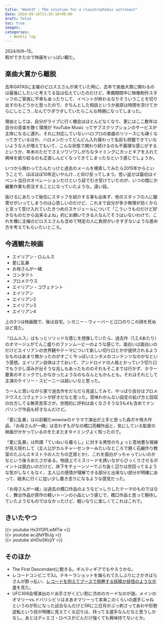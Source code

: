 ```yaml
---
title: "Week37 : The solution for a claustrophobic astronaut"
date: 2024-09-16T21:55:10+09:00
draft: false
toc: true
images:
categories:
  - Weekly log
---
```

2024/9/9~15。  
暇ができたので映画をいっぱい観た。

<!--more-->

## 楽曲大賞から離脱

去年GATASに主催のピロスエさんが来ていた時に、去年で楽曲大賞に関わるのは最後にしたいと考えてる旨は伝えていたのだけど、準備期間中に映像制作スタッフのご家族に不幸もあったりして、イベントが終わるなりそういうことを切り出すのもどうかと思ったので、きちんとした相談というか挨拶は時間を空けてからにしとこう…なんてウダウダしていたらこんな時期になってしまった。

理由としては、自分がライブに行く機会はほとんどなくなり、更にはここ数年は自分の音楽を聴く環境が YouTube Music ってサブスクリプションのサービスが主体になるに連れ、それに対応していないハロプロの楽曲のリリースにも疎くなってきているほか、ハロメンだってどんどん入れ替わって名前も把握できていないような人が増えてもいて、こんな状態で関わり続けるのも不義理な感じがするというか、年末のただでさえソワソワしがちなタイミングにガッとギアを入れて興味を振り絞るのも正直しんどくなってきてしまったなという感じでしょうか。

いつから関わってたんだっけと過去のメールを検索してみたら2015年からということで、ほぼほぼ10年近いやんけ…と仰け反ってしまう。思い返せば最初はイベント当日のオペレーションだけという話で引き受けていたのが、いつの間にか編集作業も担当することになっていたような。遠い目。

抜けるにあたって後任にスタッフを紹介する事も出来ず、他のスタッフの人に皺寄せがいってしまうのは心苦しいのだけど、これまで自分が多少無理が効くからと言って受け入れていたきつめのスケジュールについて「こういうものだけど好きなものだから出来るよね」的にお願いできる人なんてそうはいないわけで、これを機に主催のピロスエさんも含めて特定の人に負担がいきすぎないような進め方を考えてもらいたいところ。

## 今週観た映画

- エイリアン・ロムルス
- 愛に乱暴
- お母さんが一緒
- コンタクト
- プロメテウス
- エイリアン・コヴェナント
- エイリアン
- エイリアン2
- エイリアン3
- エイリアン4

上の3つは映画館で、後は自宅。シガニー・ウィーバーと江口のりこの顔を死ぬほど見た。

『ロムルス』はもっとソリッドな感じを想像していたら、過去作（1,2,4あたり）のオマージュがてんこ盛りのファンムービーのような感じで、面白いは面白いのだけどエイリアンの世界観やテーマについて新しい切り口とかが提供されるようなものはあまり無かったのがすごく今っぽいエンタメのコンテンツなのかなという感想。エイリアン自体はさておいて、アンドロイドの人格とかっていう切り口でもう少し深みが出そうな兆しもあったもののそれもそこまでは行かず、ホラー要素のギミックでしかなかったようなのもなんともかんとも。それはそれとして主演のケイリー・スピーニーは超いいなと思った。

うーんと思いながら家で過去作をだらだら見返してみて、やっぱり自分はプロメテウスとコヴェナントが好きだなと思った。意味わかんない設定の拡げ方と回収の仕方してる無茶苦茶さが。世間的に評判は良くなさそうな3も4も含めてナンバリング作品も好きなんだけど。

『愛に乱暴』は以前観たwowowのドラマで演出が上手と思った森ガキ侑大作品、『お母さんが一緒』は言わずもがなの橋口亮輔作品と、気にしている監督の映画がかかっているのをたまたまタイミングよく知ったので。

『愛に乱暴』は所謂「ていねいな暮らし」に対する男性のちょっと意地悪な視線が見え隠れして（主人公がカルチャーセンターみたいなところで開く石鹸作り教室のたぶんエキストラの人たちの芝居とか）、これを面白がっちゃっていいのかなという後ろめたさがある。物語上でミスリードを誘いながらびっくりさせるポイントは面白いのだけど、床下をチェーンソーでぶち抜く辺りは空回ってるような気がしなくもなく、主人公の感情が理解できる部分と出来ない部分が明確にあって、結末に行くに従い少し置き去りになるような感覚だった。

『お母さんが一緒』は過去の橋口作品のようなどっしりしたテーマのものではなく、舞台作品が原作の軽いトーンの小品という感じで、橋口作品と思って期待していたようなものではなかったけど、軽いなりに楽しくてこれはこれで。

## きいたやつ

{{< youtube Hx3YGPLwMTw >}}  
{{< youtube acJjfaYBiJg >}}  
{{< youtube sHOiu5KcjiY >}}

## そのほか

- The First Descendantに飽きる。ギルティギアでもやろうかな。
- レコードコンビニで3J。テキーラショットを煽られて久しぶりにさかきばらさんが酔っ払い、[レコードを抱えてブースで熟睡する妖精か妖怪のような光景](https://www.instagram.com/p/C_6vML6S46k/?hl=en&img_index=5)を見た。
- UFC306会場演出のド派手さがくどい割に渋めのカードなのが謎。メインのオマリーvs.ドバリシビリはまあオマリーって本来このくらいの選手じゃねというのが形になった試合なんだけど5Rに三日月がぶっ刺さってあわや形勢逆転という目が明確に見えてくる辺りは、持ってる選手なんだなと思うしかなし。あとはディエゴ・ロペスがどんだけ強くても興味持てないとか。
